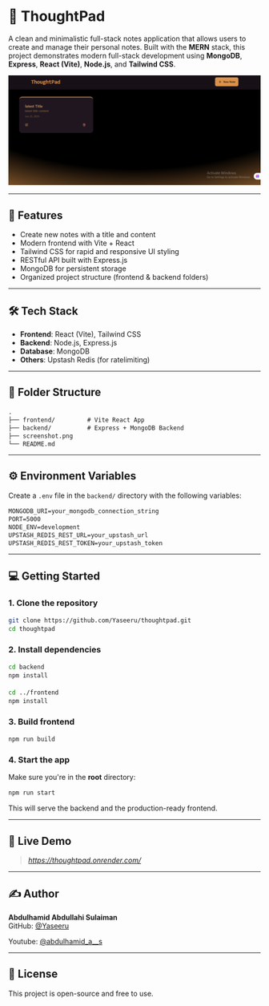 # 🧠 ThoughtPad

A clean and minimalistic full-stack notes application that allows users to create and manage their personal notes. Built with the **MERN** stack, this project demonstrates modern full-stack development using **MongoDB**, **Express**, **React (Vite)**, **Node.js**, and **Tailwind CSS**.

![Screenshot](./screenshot.png)

---

## 🚀 Features

- Create new notes with a title and content
- Modern frontend with Vite + React
- Tailwind CSS for rapid and responsive UI styling
- RESTful API built with Express.js
- MongoDB for persistent storage
- Organized project structure (frontend & backend folders)

---

## 🛠️ Tech Stack

- **Frontend**: React (Vite), Tailwind CSS
- **Backend**: Node.js, Express.js
- **Database**: MongoDB
- **Others**: Upstash Redis (for ratelimiting)

---

## 📂 Folder Structure

```
.
├── frontend/         # Vite React App
├── backend/          # Express + MongoDB Backend
├── screenshot.png
└── README.md
```

---

## ⚙️ Environment Variables

Create a `.env` file in the `backend/` directory with the following variables:

```env
MONGODB_URI=your_mongodb_connection_string
PORT=5000
NODE_ENV=development
UPSTASH_REDIS_REST_URL=your_upstash_url
UPSTASH_REDIS_REST_TOKEN=your_upstash_token
```

---

## 💻 Getting Started

### 1. Clone the repository

```bash
git clone https://github.com/Yaseeru/thoughtpad.git
cd thoughtpad
```

### 2. Install dependencies

```bash
cd backend
npm install

cd ../frontend
npm install
```

### 3. Build frontend

```bash
npm run build
```

### 4. Start the app

Make sure you're in the **root** directory:

```bash
npm run start
```

This will serve the backend and the production-ready frontend.

---

## 🔗 Live Demo

> _https://thoughtpad.onrender.com/_

---

## ✍️ Author

**Abdulhamid Abdullahi Sulaiman**  
GitHub: [@Yaseeru](https://github.com/Yaseeru)

Youtube: [@abdulhamid_a__s](https://www.youtube.com/@abdulhamid_a__s)

---

## 📃 License

This project is open-source and free to use.
